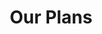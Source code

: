 ---
title: "Our Plans"
# watermark text
watermark: "Pricing"
# page header background image
page_header_image: "images/background/about.jpg"
# meta description
description : "Cupidatat non proident sunt culpa qui officia deserunt mollit <br> anim idest laborum sed ut perspiciatis."

layout: "pricing"
draft: false

pricing:
  subtitle : "Pricing table"
  title : "choose your plan"
  pricing_table:
  # pricing table loop
  - title : "Basic"
    price : "$49"
    unit : "month"
    description : "Best for small individuals"
    link : "#"
    services:
    - "Express Service"
    - "Customs Clearance"
    - "Time-Critical Services"
      
  # pricing table loop
  - title : "Professional"
    price : "$79"
    unit : "month"
    description : "Best for small individuals"
    link : "#"
    services:
    - "Express Service"
    - "Customs Clearance"
    - "Time-Critical Services"
---